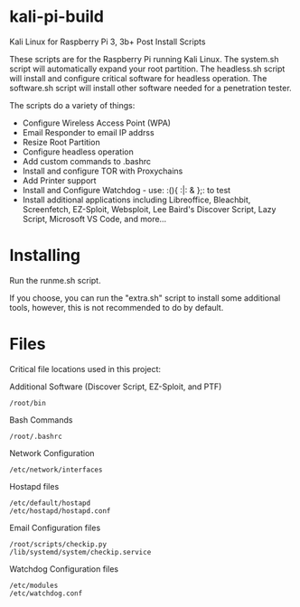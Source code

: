 ﻿# kali-pi-build 
Kali Linux for Raspberry Pi 3, 3b+ Post Install Scripts

These scripts are for the Raspberry Pi running Kali Linux.  The system.sh script will automatically expand your root partition.  The headless.sh script will install and configure critical software for headless operation.  The software.sh script will install other software needed for a penetration tester.

The scripts do a variety of things:
- Configure Wireless Access Point (WPA)
- Email Responder to email IP addrss
- Resize Root Partition
- Configure headless operation
- Add custom commands to .bashrc
- Install and configure TOR with Proxychains
- Add Printer support
- Install and Configure Watchdog - use:   :(){ :|: & };:   to test
- Install additional applications including Libreoffice, Bleachbit, Screenfetch,
  EZ-Sploit, Websploit, Lee Baird's Discover Script, Lazy Script, Microsoft VS Code, 
  and more…

# Installing
Run the runme.sh script.

If you choose, you can run the "extra.sh" script to install some additional tools, however, this is not recommended to do by default.

# Files
Critical file locations used in this project:

Additional Software (Discover Script, EZ-Sploit, and PTF)

	/root/bin

Bash Commands

	/root/.bashrc

Network Configuration

	/etc/network/interfaces

Hostapd files

	/etc/default/hostapd
	/etc/hostapd/hostapd.conf

Email Configuration files

	/root/scripts/checkip.py
	/lib/systemd/system/checkip.service

Watchdog Configuration files

	/etc/modules
	/etc/watchdog.conf 

